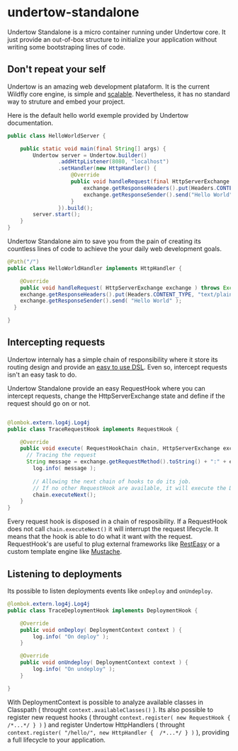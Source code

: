 undertow-standalone
===================

Undertow Standalone is a micro container running under Undertow core. It
just provide an out-of-box structure to initialize your application without
writing some bootstraping lines of code.

## Don't repeat your self
Undertow is an amazing web development plataform. It is the current Wildfly
core engine, is simple and [scalable](http://www.techempower.com/benchmarks/#section=data-r8&hw=i7&test=plaintext).
Nevertheless, it has no standard way to struture and embed your project.

Here is the default hello world exemple provided by Undertow documentation.

```java
public class HelloWorldServer {

    public static void main(final String[] args) {
        Undertow server = Undertow.builder()
                .addHttpListener(8080, "localhost")
                .setHandler(new HttpHandler() {
                    @Override
                    public void handleRequest(final HttpServerExchange exchange) throws Exception {
                        exchange.getResponseHeaders().put(Headers.CONTENT_TYPE, "text/plain");
                        exchange.getResponseSender().send("Hello World");
                    }
                }).build();
        server.start();
    }
}
```

Undertow Standalone aim to save you from the pain of creating its countless lines of code
to achieve the your daily web development goals.

```java
@Path("/")
public class HelloWorldHandler implements HttpHandler {

	@Override
	public void handleRequest( HttpServerExchange exchange ) throws Exception {
    exchange.getResponseHeaders().put(Headers.CONTENT_TYPE, "text/plain");
    exchange.getResponseSender().send( "Hello World" );
  }

}
```

## Intercepting requests
Undertow internaly has a simple chain of responsibility where it store its routing
design and provide an [easy to use DSL](http://undertow.io/documentation/core/built-in-handlers.html).
Even so, intercept requests isn't an easy task to do.

Undertow Standalone provide an easy RequestHook where you can intercept requests, change
the HttpServerExchange state and define if the request should go on or not.

```java

@lombok.extern.log4j.Log4j
public class TraceRequestHook implements RequestHook {

	@Override
	public void execute( RequestHookChain chain, HttpServerExchange exchange ) throws DrowningException {
	  // Tracing the request
	  String message = exchange.getRequestMethod().toString() + ":" + exchange.getRequestPath();
		log.info( message );
		
		// Allowing the next chain of hooks to do its job.
		// If no other RequestHook are available, it will execute the Default Handler
		chain.executeNext();
	}
}

```

Every request hook is disposed in a chain of resposibility. If a RequestHook does not call ```chain.executeNext()```
it will interrupt the request lifecycle. It means that the hook is able to do what it want with the request.
RequestHook's are useful to plug external frameworks like [RestEasy](http://www.jboss.org/resteasy) or a custom template
engine like [Mustache](http://mustache.github.io/).

## Listening to deployments
Its possible to listen deployments events like ```onDeploy``` and ```onUndeploy```.

```java
@lombok.extern.log4j.Log4j
public class TraceDeploymentHook implements DeploymentHook {

	@Override
	public void onDeploy( DeploymentContext context ) {
		log.info( "On deploy" );
	}

	@Override
	public void onUndeploy( DeploymentContext context ) {
		log.info( "On undeploy" );
	}

}

```

With DeploymentContext is possible to analyze available classes in Classpath ( throught
```context.availableClasses()``` ). Its also possible to register new request hooks ( throught
```context.register( new RequestHook {  /*...*/ } )``` ) and register Undertow HttpHandlers
( throught ```context.register( "/hello/", new HttpHandler {  /*...*/ } )``` ), providing
a full lifecycle to your application.




